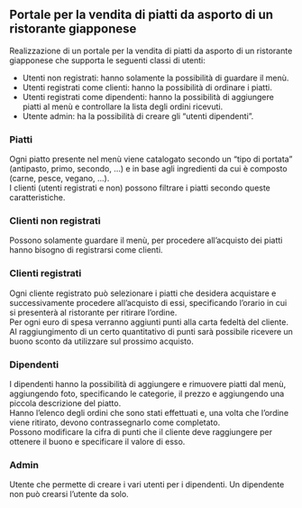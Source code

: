## Portale per la vendita di piatti da asporto di un ristorante giapponese 
Realizzazione di un portale per la vendita di piatti da asporto di un ristorante giapponese che supporta le seguenti classi di utenti:
 - Utenti non registrati: hanno solamente la possibilità di guardare il menù. 
 - Utenti registrati come clienti: hanno la possibilità di ordinare i piatti. 
 - Utenti registrati come dipendenti: hanno la possibilità di aggiungere piatti al menù e controllare la lista degli ordini ricevuti. 
 - Utente admin: ha la possibilità di creare gli “utenti dipendenti”. 

### Piatti 
Ogni piatto presente nel menù viene catalogato secondo un “tipo di portata” (antipasto, 
primo, secondo, …) e in base agli ingredienti da cui è composto (carne, pesce, vegano, …). \
I clienti (utenti registrati e non) possono filtrare i piatti secondo queste caratteristiche. 

### Clienti non registrati
Possono solamente guardare il menù, per procedere all’acquisto dei piatti hanno bisogno di 
registrarsi come clienti. 

### Clienti registrati
Ogni cliente registrato può selezionare i piatti che desidera acquistare e successivamente 
procedere all’acquisto di essi, specificando l’orario in cui si presenterà al ristorante per 
ritirare l’ordine. \
Per ogni euro di spesa verranno aggiunti punti alla carta fedeltà del cliente. Al 
raggiungimento di un certo quantitativo di punti sarà possibile ricevere un buono sconto da 
utilizzare sul prossimo acquisto.

### Dipendenti
I dipendenti hanno la possibilità di aggiungere e rimuovere piatti dal menù, aggiungendo 
foto, specificando le categorie, il prezzo e aggiungendo una piccola descrizione del piatto. \
Hanno l’elenco degli ordini che sono stati effettuati e, una volta che l’ordine viene ritirato, 
devono contrassegnarlo come completato. \
Possono modificare la cifra di punti che il cliente deve raggiungere per ottenere il buono e 
specificare il valore di esso.

### Admin 
Utente che permette di creare i vari utenti per i dipendenti. Un dipendente non può crearsi 
l’utente da solo. 
